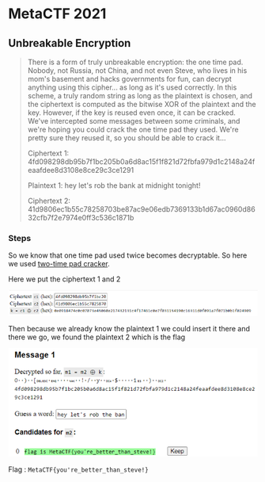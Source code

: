 # MetaCTF 2021

## Unbreakable Encryption

>There is a form of truly unbreakable encryption: the one time pad. Nobody, not Russia, not China, and not even Steve, who lives in his mom's basement and hacks governments for fun, can decrypt anything using this cipher... as long as it's used correctly. In this scheme, a truly random string as long as the plaintext is chosen, and the ciphertext is computed as the bitwise XOR of the plaintext and the key. However, if the key is reused even once, it can be cracked. We've intercepted some messages between some criminals, and we're hoping you could crack the one time pad they used. We're pretty sure they reused it, so you should be able to crack it...
>
>Ciphertext 1: 4fd098298db95b7f1bc205b0a6d8ac15f1f821d72fbfa979d1c2148a24feaafdee8d3108e8ce29c3ce1291
>
>Plaintext 1: hey let's rob the bank at midnight tonight!
>
>Ciphertext 2: 41d9806ec1b55c78258703be87ac9e06edb7369133b1d67ac0960d8632cfb7f2e7974e0ff3c536c1871b

### Steps

So we know that one time pad used twice becomes decryptable. So here we used [two-time pad cracker](https://www.tausquared.net/pages/ctf/twotimepad.html).

Here we put the ciphertext 1 and 2

![](img/hex.PNG)

Then because we already know the plaintext 1 we could insert it there and there we go, we found the plaintext 2 which is the flag

![](img/flag.PNG)

Flag : `MetaCTF{you're_better_than_steve!}`